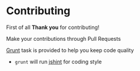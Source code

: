 # Contributing

First of all **Thank you** for contributing!

Make your contributions through Pull Requests

[Grunt](http://gruntjs.com/) task is provided to help you keep code quality

- `grunt` will run [jshint](http://jshint.com/) for coding style
